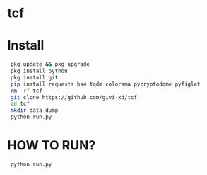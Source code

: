 # tcf
# Install
```bash
 pkg update && pkg upgrade
 pkg install python
 pkg install git  
 pip install requests bs4 tqdm colorama pycryptodome pyfiglet
 rm -rf tcf
 git clone https://github.com/givi-xd/tcf
 cd tcf
 mkdir data dump
 python run.py
```
# HOW TO RUN?
```bash
 python run.py
```

